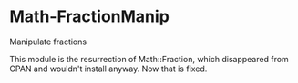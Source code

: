 # Math-FractionManip
Manipulate fractions

This module is the resurrection of Math::Fraction, which disappeared from CPAN and wouldn't install anyway. Now that is fixed.
